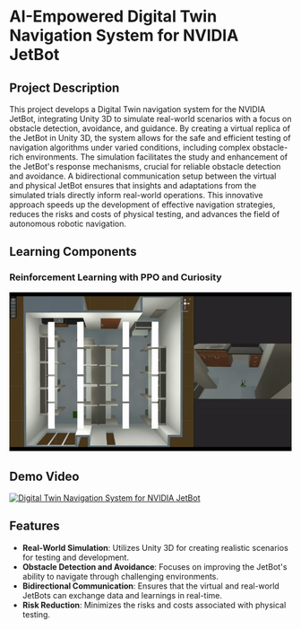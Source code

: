 # AI-Empowered Digital Twin Navigation System for NVIDIA JetBot

## Project Description
This project develops a Digital Twin navigation system for the NVIDIA JetBot, integrating Unity 3D to simulate real-world scenarios with a focus on obstacle detection, avoidance, and guidance. By creating a virtual replica of the JetBot in Unity 3D, the system allows for the safe and efficient testing of navigation algorithms under varied conditions, including complex obstacle-rich environments. The simulation facilitates the study and enhancement of the JetBot's response mechanisms, crucial for reliable obstacle detection and avoidance. A bidirectional communication setup between the virtual and physical JetBot ensures that insights and adaptations from the simulated trials directly inform real-world operations. This innovative approach speeds up the development of effective navigation strategies, reduces the risks and costs of physical testing, and advances the field of autonomous robotic navigation.
## Learning Components

### Reinforcement Learning with PPO and Curiosity
![Reinforcement Learning GIF](https://github.com/duyhho/Digital-Twins/blob/main/Media/RL.gif)

## Demo Video
[![Digital Twin Navigation System for NVIDIA JetBot](https://img.youtube.com/vi/WV505kwxo0U/0.jpg)](https://www.youtube.com/watch?v=WV505kwxo0U)

## Features
- **Real-World Simulation**: Utilizes Unity 3D for creating realistic scenarios for testing and development.
- **Obstacle Detection and Avoidance**: Focuses on improving the JetBot's ability to navigate through challenging environments.
- **Bidirectional Communication**: Ensures that the virtual and real-world JetBots can exchange data and learnings in real-time.
- **Risk Reduction**: Minimizes the risks and costs associated with physical testing.

